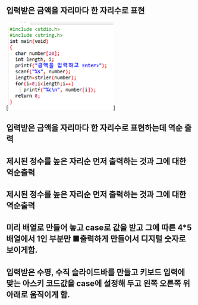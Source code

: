 ## 입력받은 금액을 자리마다 한 자리수로 표현
[![1](./week3/class/img/1.PNG)]

## 입력받은 금액을 자리마다 한 자리수로 표현하는데 역순 출력


## 제시된 정수를 높은 자리순 먼저 출력하는 것과 그에 대한 역순출력

## 제시된 정수를 높은 자리순 먼저 출력하는 것과 그에 대한 역순출력

## 미리 배열로 만들어 놓고 case로 값을 받고 그에 따른 4*5배열에서 1인 부분만 ■출력하게 만들어서 디지털 숫자로 보이게함.

## 입력받은 수평, 수직 슬라이드바를 만들고 키보드 입력에 맞는 아스키 코드값을 case에 설정해 두고 왼쪽 오른쪽 위 아래로 움직이게 함.
